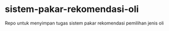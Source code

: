 # sistem-pakar-rekomendasi-oli
Repo untuk menyimpan tugas sistem pakar rekomendasi pemilihan jenis oli
